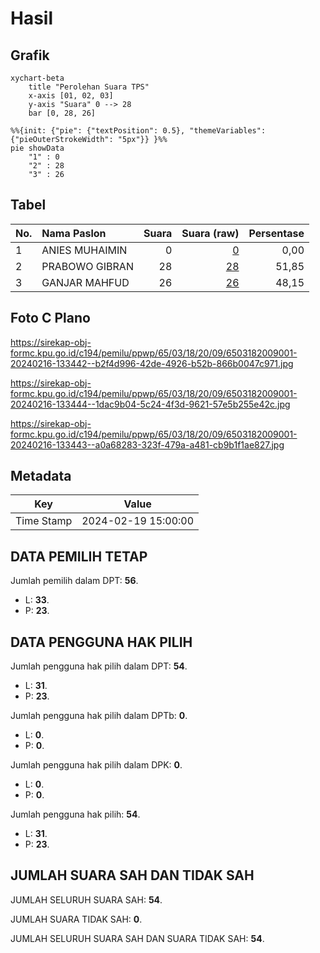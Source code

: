 # Hasil

## Grafik

```mermaid
xychart-beta
    title "Perolehan Suara TPS"
    x-axis [01, 02, 03]
    y-axis "Suara" 0 --> 28
    bar [0, 28, 26]
```

```mermaid
%%{init: {"pie": {"textPosition": 0.5}, "themeVariables": {"pieOuterStrokeWidth": "5px"}} }%%
pie showData
    "1" : 0
    "2" : 28
    "3" : 26
```

## Tabel

| No. | Nama Paslon    | Suara | Suara (raw) | Persentase |
|:--- |:-------------- | -----:| -----------:| ----------:|
| 1   | ANIES MUHAIMIN | 0     | [0][p-1]    | 0,00       |
| 2   | PRABOWO GIBRAN | 28    | [28][p-2]   | 51,85      |
| 3   | GANJAR MAHFUD  | 26    | [26][p-3]   | 48,15      |


[p-1]: https://github.com/gigit-pemilu/pemilu-2024-65-kalimantan-utara/blob/main/pilpres/hitung-suara/sub/65-kalimantan-utara/sub/03-nunukan/sub/18-krayan-timur/sub/2009-long-tenem/sub/001-tps/sub/paslon-1.txt
[p-2]: https://github.com/gigit-pemilu/pemilu-2024-65-kalimantan-utara/blob/main/pilpres/hitung-suara/sub/65-kalimantan-utara/sub/03-nunukan/sub/18-krayan-timur/sub/2009-long-tenem/sub/001-tps/sub/paslon-2.txt
[p-3]: https://github.com/gigit-pemilu/pemilu-2024-65-kalimantan-utara/blob/main/pilpres/hitung-suara/sub/65-kalimantan-utara/sub/03-nunukan/sub/18-krayan-timur/sub/2009-long-tenem/sub/001-tps/sub/paslon-3.txt

## Foto C Plano

https://sirekap-obj-formc.kpu.go.id/c194/pemilu/ppwp/65/03/18/20/09/6503182009001-20240216-133442--b2f4d996-42de-4926-b52b-866b0047c971.jpg

https://sirekap-obj-formc.kpu.go.id/c194/pemilu/ppwp/65/03/18/20/09/6503182009001-20240216-133444--1dac9b04-5c24-4f3d-9621-57e5b255e42c.jpg

https://sirekap-obj-formc.kpu.go.id/c194/pemilu/ppwp/65/03/18/20/09/6503182009001-20240216-133443--a0a68283-323f-479a-a481-cb9b1f1ae827.jpg


## Metadata

| Key        | Value               |
| ---------- | ------------------- |
| Time Stamp | 2024-02-19 15:00:00 |


## DATA PEMILIH TETAP

Jumlah pemilih dalam DPT: **56**.
 * L: **33**.
 * P: **23**.

## DATA PENGGUNA HAK PILIH

Jumlah pengguna hak pilih dalam DPT: **54**.
 * L: **31**.
 * P: **23**.

Jumlah pengguna hak pilih dalam DPTb: **0**.
 * L: **0**.
 * P: **0**.

Jumlah pengguna hak pilih dalam DPK: **0**.
 * L: **0**.
 * P: **0**.

Jumlah pengguna hak pilih: **54**.
 * L: **31**.
 * P: **23**.

## JUMLAH SUARA SAH DAN TIDAK SAH

JUMLAH SELURUH SUARA SAH: **54**.

JUMLAH SUARA TIDAK SAH: **0**.

JUMLAH SELURUH SUARA SAH DAN SUARA TIDAK SAH: **54**.



